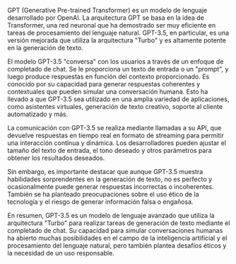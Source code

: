  
GPT (Generative Pre-trained Transformer) es un modelo de lenguaje desarrollado por OpenAI. La arquitectura GPT se basa en la idea de Transformer, una red neuronal que ha demostrado ser muy eficiente en tareas de procesamiento del lenguaje natural. GPT-3.5, en particular, es una versión mejorada que utiliza la arquitectura "Turbo" y es altamente potente en la generación de texto.

El modelo GPT-3.5 "conversa" con los usuarios a través de un enfoque de completado de chat. Se le proporciona un texto de entrada o un "prompt", y luego produce respuestas en función del contexto proporcionado. Es conocido por su capacidad para generar respuestas coherentes y contextuales que pueden simular una conversación humana. Esto ha llevado a que GPT-3.5 sea utilizado en una amplia variedad de aplicaciones, como asistentes virtuales, generación de texto creativo, soporte al cliente automatizado y más.

La comunicación con GPT-3.5 se realiza mediante llamadas a su API, que devuelve respuestas en tiempo real en formato de streaming para permitir una interacción continua y dinámica. Los desarrolladores pueden ajustar el tamaño del texto de entrada, el tono deseado y otros parámetros para obtener los resultados deseados.

Sin embargo, es importante destacar que aunque GPT-3.5 muestra habilidades sorprendentes en la generación de texto, no es perfecto y ocasionalmente puede generar respuestas incorrectas o incoherentes. También se ha planteado preocupaciones sobre el uso ético de la tecnología y el riesgo de generar información falsa o engañosa.

En resumen, GPT-3.5 es un modelo de lenguaje avanzado que utiliza la arquitectura "Turbo" para realizar tareas de generación de texto mediante el completado de chat. Su capacidad para simular conversaciones humanas ha abierto muchas posibilidades en el campo de la inteligencia artificial y el procesamiento del lenguaje natural, pero también plantea desafíos éticos y la necesidad de un uso responsable.